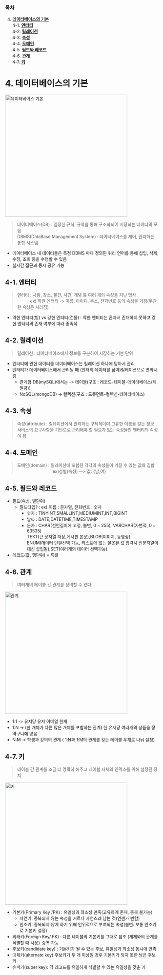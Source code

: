 ### 목차

4. [**데이터베이스의 기본**](#4-데이터베이스의-기본)<br>
4-1. [**엔터티**](#4-1-엔터티)<br>
4-2. [**릴레이션**](#4-2-릴레이션)<br>
4-3. [**속성**](#4-3-속성)<br>
4-4. [**도메인**](#4-4-도메인)<br>
4-5. [**필드와 레코드**](#4-5-필드와-레코드)<br>
4-6. [**관계**](#4-6-관계)<br>
4-7. [**키**](#4-7-키)<br>


# 4. 데이터베이스의 기본
<img width="400" alt="데이터베이스 기본" src="https://github.com/myeon0109/06CSSTUDY/blob/4272080dc60203970fbacf26910150b1fd359d4c/image/KakaoTalk_20230912_230057817.jpg">

> 데이터베이스(DB) : 일정한 규칙, 규약을 통해 구조화되어 저장되는 데이터의 모음<br>
DBMS(DataBase Management System) : 데이터베이스를 제어, 관리하는 통합 시스템<br>

- 데이터베이스 내 데이터들은 특정 DBMS 마다 정의된 쿼리 언어를 통해 삽입, 삭제, 수정, 조회 등을 수행할 수 있음 
- 실시간 접근과 동시 공유 가능


## 4-1. 엔터티

> 엔터티 : 사람, 장소, 물건, 사건, 개념 등 여러 개의 속성을 지닌 명사<br>
>    ex) 회원 엔터티 -> 이름, 아이디, 주소, 전화번호 등의 속성을 가짐(무관한 속성은 사라짐)

 - 약한 엔터티(방) vs 강한 엔터티(건물) : 약한 엔터티는 혼자서 존재하지 못하고 강한 엔터티의 존재 여부에 따라 종속적

## 4-2. 릴레이션

> 릴레이션 : 데이터베이스에서 정보를 구분하여 저장하는 기본 단위<br>
 -  엔터티에 관한 데이터를 데이터베이스는 릴레이션 하나에 담아서 관리
 -  엔터티가 데이터베이스에서 관리될 때 (엔터티 데이터를 담아)릴레이션으로 변화시킴
    - 관계형 DB(mySQL)에서는 -> 테이블(구조 : 레코드-테이블-데이터베이스(제일큼))
    - NoSQL(mongoDB) -> 컬렉션(구조 : 도큐먼트-컬렉션-데이터베이스)

## 4-3. 속성

> 속성(attribute) : 릴레이션에서 관리하는 구체적이며 고유한 이름을 갖는 정보<br>
> 서비스의 요구사항을 기반으로 관리해야 할 필요가 있는 속성들만 엔터티의 속성이 됨 


## 4-4. 도메인

> 도메인(domain) : 릴레이션에 포함된 각각의 속성들이 가질 수 있는 값의 집합<br>
>          ex)성별(속성) --> 값: {남,여}<br>


## 4-5. 필드와 레코드

- 필드(속성, 열단위)
    - 필드타입? : ex) 이름 : 문자열, 전화번호 : 숫자
      - 숫자 : TINYINT,SMALLINT,MEDIUMINT,INT,BIGINT
      - 날짜 : DATE,DATETIME,TIMESTAMP
      - 문자 : CHAR(선언길이에 고정, 불변, 0 ~ 255), VARCHAR(가변적, 0 ~ 63535)<br>
               TEXT(큰 문자열 저장,게시판 본문),BLOB(이미지, 동영상)<br>
               ENUM(데이터 단일선택 가능, 리스트에 없는 잘못된 값 입력시 빈문자열이 대신 삽입됨),SET(여러개의 데이터 선택가능)
- 레코드(값, 행단위) = 튜플
 
## 4-6. 관계 

> 여러개의 테이블 간 관계를 정의할 수 있다.

<img width="400" alt="관계" src="https://github.com/myeon0109/06CSSTUDY/blob/4272080dc60203970fbacf26910150b1fd359d4c/image/KakaoTalk_20230912_230057817_01.jpg">

 - 1:1 -> 유저당 유저 이메일 한개
 - 1:N -> (한 개체가 다른 많은 개체를 포함하는 관계) 한 유저당 여러개의 상품을 장바구니에 넣음
 - N:M -> 학생과 강의의 관계 ( 1:N과 1:M의  관계를 갖는 테이블 두개로 나눠 설정)
   
## 4-7. 키 

>  테이블 간 관계를 조금 더 명확히 해주고 테이블 자체의 인덱스를 위해 설정된 장치

<img width="400" alt="키" src="https://github.com/myeon0109/06CSSTUDY/blob/4272080dc60203970fbacf26910150b1fd359d4c/image/KakaoTalk_20230912_230057817_02.jpg">

 - 기본키(Primary Key /PK) : 유일성과 최소성 만족(고유하게 존재, 중복 불가능)
   - 자연키: 중복되지 않는 속성을 거르다 자연스레 남는 것(언젠가 변함)
   - 인조키: 중복되지 않게 하기 위해 인위적으로 부여되는 속성(불변: 보통 인조키로 기본키 설정)
 - 외래키(Foreign Key/ FK) : 다른 테이블의 기본키를 그대로 참조 (개체와의 관계를 식별할 때 사용)-중복 가능
 - 후보키(candidate key) : 기본키가 될 수 있는 후보, 유일성과 최소성 동시에 만족
 - 대체키(alternate key):후보키가 두 개 이상일 경우 기본키가 되지 못한 남은 후보키
 - 슈퍼키(super key): 각 레코드를 유일하게 식별할 수 있는 유일성을 갖춘 키


<br>
